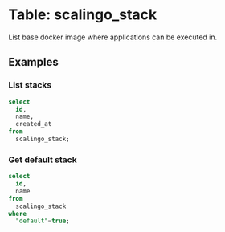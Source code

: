 # Table: scalingo_stack

List base docker image where applications can be executed in.

## Examples

### List stacks

```sql
select
  id,
  name,
  created_at
from
  scalingo_stack;
```

### Get default stack

```sql
select
  id,
  name
from
  scalingo_stack
where
  "default"=true;
```
